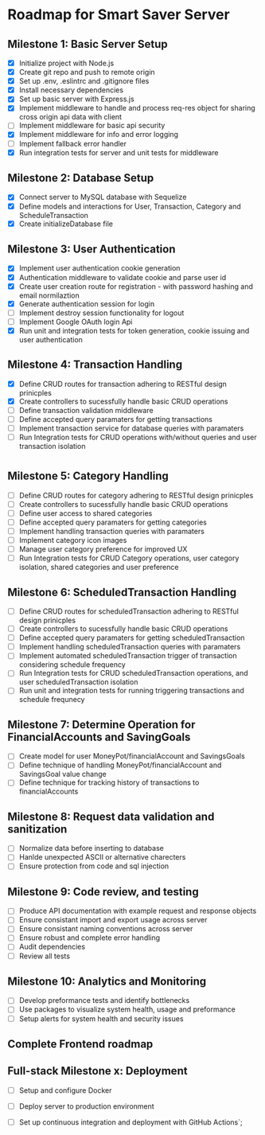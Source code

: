 # Roadmap for Smart Saver Server

## Milestone 1: Basic Server Setup
- [x] Initialize project with Node.js
- [x] Create git repo and push to remote origin
- [x] Set up .env, .eslintrc and .gitignore files
- [x] Install necessary dependencies
- [x] Set up basic server with Express.js
- [x] Implement middleware to handle and process req-res object for sharing cross origin api data with client
- [ ] Implement middleware for basic api security
- [x] Implement middleware for info and error logging
- [ ] Implement fallback error handler
- [x] Run integration tests for server and unit tests for middleware

## Milestone 2: Database Setup
- [x] Connect server to MySQL database with Sequelize
- [x] Define models and interactions for User, Transaction, Category and ScheduleTransaction
- [x] Create initializeDatabase file

## Milestone 3: User Authentication
- [x] Implement user authentication cookie generation
- [x] Authentication middleware to validate cookie and parse user id
- [x] Create user creation route for registration - with password hashing and email normilaztion
- [x] Generate authentication session for login
- [ ] Implement destroy session functionality for logout
- [ ] Implement Google OAuth login Api
- [x] Run unit and integration tests for token generation, cookie issuing and user authentication

## Milestone 4: Transaction Handling
- [x] Define CRUD routes for transaction adhering to RESTful design prinicples
- [x] Create controllers to sucessfully handle basic CRUD operations
- [ ] Define transaction validation middleware
- [ ] Define accepted query paramaters for getting transactions
- [ ] Implement transaction service for database queries with paramaters
- [ ] Run Integration tests for CRUD operations with/without queries and user transaction isolation
# 
## Milestone 5: Category Handling
- [ ] Define CRUD routes for category adhering to RESTful design prinicples
- [ ] Create controllers to sucessfully handle basic CRUD operations
- [ ] Define user access to shared categories 
- [ ] Define accepted query paramaters for getting categories
- [ ] Implement handling transaction queries with paramaters
- [ ] Implement category icon images
- [ ] Manage user category preference for improved UX
- [ ] Run Integration tests for CRUD Category operations, user category isolation, shared categories and user preference

## Milestone 6: ScheduledTransaction Handling
- [ ] Define CRUD routes for scheduledTransaction adhering to RESTful design prinicples
- [ ] Create controllers to sucessfully handle basic CRUD operations
- [ ] Define accepted query paramaters for getting scheduledTransaction
- [ ] Implement handling scheduledTransaction queries with paramaters
- [ ] Implement automated scheduledTransaction trigger of transaction considering schedule frequency
- [ ] Run Integration tests for CRUD scheduledTransaction operations, and user scheduledTransaction isolation
- [ ] Run unit and integration tests for running triggering transactions and schedule frequnecy 

## Milestone 7: Determine Operation for FinancialAccounts and SavingGoals
- [ ] Create model for user MoneyPot/financialAccount and SavingsGoals
- [ ] Define technique of handling MoneyPot/financialAccount and SavingsGoal value change
- [ ] Define technique for tracking history of transactions to financialAccounts

## Milestone 8: Request data validation and sanitization
- [ ] Normalize data before inserting to database
- [ ] Hanlde unexpected ASCII or alternative charecters
- [ ] Ensure protection from code and sql injection

## Milestone 9: Code review, and testing
- [ ] Produce API documentation with example request and response objects
- [ ] Ensure consistant import and export usage across server
- [ ] Ensure consistant naming conventions across server
- [ ] Ensure robust and complete error handling
- [ ] Audit dependencies
- [ ] Review all tests

## Milestone 10: Analytics and Monitoring
- [ ] Develop preformance tests and identify bottlenecks
- [ ] Use packages to visualize system health, usage and preformance
- [ ] Setup alerts for system health and security issues

## Complete Frontend roadmap

## Full-stack Milestone x: Deployment
- [ ] Setup and configure Docker
- [ ] Deploy server to production environment
- [ ] Set up continuous integration and deployment with GitHub Actions`;


